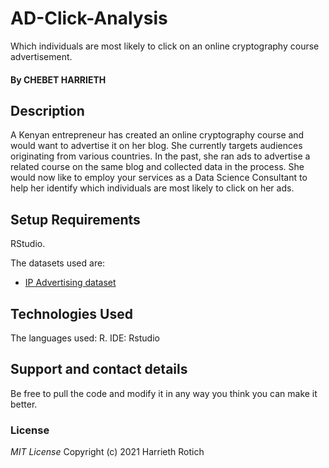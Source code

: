 # AD-Click-Analysis
Which individuals are most likely to click on an online cryptography course advertisement.

#### By **CHEBET HARRIETH**


## Description
A Kenyan entrepreneur has created an online cryptography course and would want to advertise it on her blog. She currently targets audiences originating from various countries. In the past, she ran ads to advertise a related course on the same blog and collected data in the process. She would now like to employ your services as a Data Science Consultant to help her identify which individuals are most likely to click on her ads.

## Setup Requirements
RStudio.

The datasets used are:
* [IP Advertising dataset](http://bit.ly/IPAdvertisingData)

## Technologies Used
The languages used: R.
IDE: Rstudio

## Support and contact details
Be free to pull the code and modify it in any way you think you can make it better.

### License
*MIT License*
Copyright (c) 2021 Harrieth Rotich
